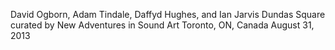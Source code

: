 David Ogborn, Adam Tindale, Daffyd Hughes, and Ian Jarvis
Dundas Square curated by New Adventures in Sound Art
Toronto, ON, Canada
August 31, 2013



